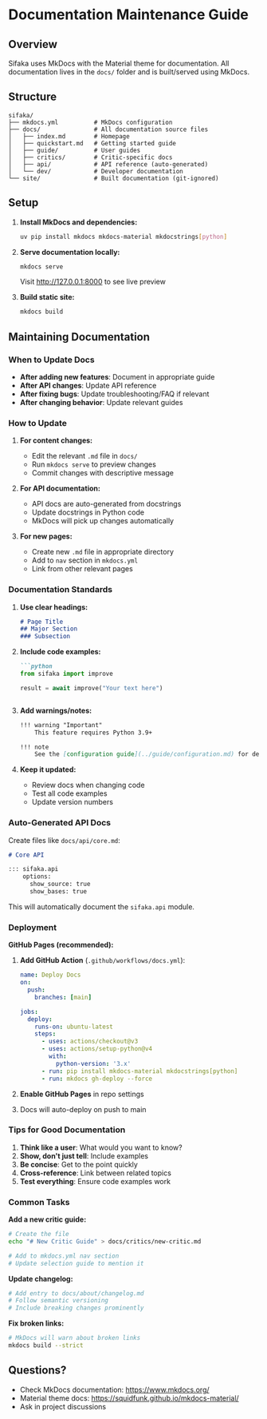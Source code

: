 # Documentation Maintenance Guide

## Overview

Sifaka uses MkDocs with the Material theme for documentation. All documentation lives in the `docs/` folder and is built/served using MkDocs.

## Structure

```
sifaka/
├── mkdocs.yml          # MkDocs configuration
├── docs/               # All documentation source files
│   ├── index.md        # Homepage
│   ├── quickstart.md   # Getting started guide
│   ├── guide/          # User guides
│   ├── critics/        # Critic-specific docs
│   ├── api/            # API reference (auto-generated)
│   └── dev/            # Developer documentation
└── site/               # Built documentation (git-ignored)
```

## Setup

1. **Install MkDocs and dependencies:**
   ```bash
   uv pip install mkdocs mkdocs-material mkdocstrings[python]
   ```

2. **Serve documentation locally:**
   ```bash
   mkdocs serve
   ```
   Visit http://127.0.0.1:8000 to see live preview

3. **Build static site:**
   ```bash
   mkdocs build
   ```

## Maintaining Documentation

### When to Update Docs

- **After adding new features**: Document in appropriate guide
- **After API changes**: Update API reference
- **After fixing bugs**: Update troubleshooting/FAQ if relevant
- **After changing behavior**: Update relevant guides

### How to Update

1. **For content changes:**
   - Edit the relevant `.md` file in `docs/`
   - Run `mkdocs serve` to preview changes
   - Commit changes with descriptive message

2. **For API documentation:**
   - API docs are auto-generated from docstrings
   - Update docstrings in Python code
   - MkDocs will pick up changes automatically

3. **For new pages:**
   - Create new `.md` file in appropriate directory
   - Add to `nav` section in `mkdocs.yml`
   - Link from other relevant pages

### Documentation Standards

1. **Use clear headings:**
   ```markdown
   # Page Title
   ## Major Section
   ### Subsection
   ```

2. **Include code examples:**
   ```markdown
   ```python
   from sifaka import improve

   result = await improve("Your text here")
   ```
   ```

3. **Add warnings/notes:**
   ```markdown
   !!! warning "Important"
       This feature requires Python 3.9+

   !!! note
       See the [configuration guide](../guide/configuration.md) for details.
   ```

4. **Keep it updated:**
   - Review docs when changing code
   - Test all code examples
   - Update version numbers

### Auto-Generated API Docs

Create files like `docs/api/core.md`:

```markdown
# Core API

::: sifaka.api
    options:
      show_source: true
      show_bases: true
```

This will automatically document the `sifaka.api` module.

### Deployment

**GitHub Pages (recommended):**

1. **Add GitHub Action** (`.github/workflows/docs.yml`):
   ```yaml
   name: Deploy Docs
   on:
     push:
       branches: [main]

   jobs:
     deploy:
       runs-on: ubuntu-latest
       steps:
         - uses: actions/checkout@v3
         - uses: actions/setup-python@v4
           with:
             python-version: '3.x'
         - run: pip install mkdocs-material mkdocstrings[python]
         - run: mkdocs gh-deploy --force
   ```

2. **Enable GitHub Pages** in repo settings
3. Docs will auto-deploy on push to main

### Tips for Good Documentation

1. **Think like a user**: What would you want to know?
2. **Show, don't just tell**: Include examples
3. **Be concise**: Get to the point quickly
4. **Cross-reference**: Link between related topics
5. **Test everything**: Ensure code examples work

### Common Tasks

**Add a new critic guide:**
```bash
# Create the file
echo "# New Critic Guide" > docs/critics/new-critic.md

# Add to mkdocs.yml nav section
# Update selection guide to mention it
```

**Update changelog:**
```bash
# Add entry to docs/about/changelog.md
# Follow semantic versioning
# Include breaking changes prominently
```

**Fix broken links:**
```bash
# MkDocs will warn about broken links
mkdocs build --strict
```

## Questions?

- Check MkDocs documentation: https://www.mkdocs.org/
- Material theme docs: https://squidfunk.github.io/mkdocs-material/
- Ask in project discussions
